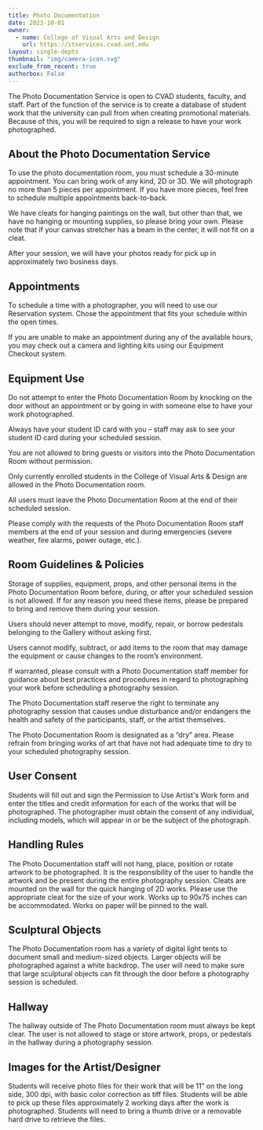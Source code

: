 ```yaml
---
title: Photo Documentation
date: 2023-10-01
owner:
  - name: College of Visual Arts and Design
    url: https://itservices.cvad.unt.edu
layout: single-depts
thumbnail: "img/camera-icon.svg"
exclude_from_recent: true
authorbox: False
---
```

The Photo Documentation Service is open to CVAD students, faculty, and staff. Part of the function of the service is to create a database of student work that the university can pull from when creating promotional materials. Because of this, you will be required to sign a release to have your work photographed.
<!--more-->
## About the Photo Documentation Service
To use the photo documentation room, you must schedule a 30-minute appointment. You can bring work of any kind, 2D or 3D. We will photograph no more than 5 pieces per appointment. If you have more pieces, feel free to schedule multiple appointments back-to-back.

We have cleats for hanging paintings on the wall, but other than that, we have no hanging or mounting supplies, so please bring your own. Please note that if your canvas stretcher has a beam in the center, it will not fit on a cleat.

After your session, we will have your photos ready for pick up in approximately two business days.

## Appointments ##
To schedule a time with a photographer, you will need to use our Reservation system. Chose the appointment that fits your schedule within the open times.

If you are unable to make an appointment during any of the available hours, you may check out a camera and lighting kits using our Equipment Checkout system.

## Equipment Use ##
Do not attempt to enter the Photo Documentation Room by knocking on the door without an appointment or by going in with someone else to have your work photographed.

Always have your student ID card with you – staff may ask to see your student ID card during your scheduled session.

You are not allowed to bring guests or visitors into the Photo Documentation Room without permission.

Only currently enrolled students in the College of Visual Arts & Design are allowed in the Photo Documentation room.

All users must leave the Photo Documentation Room at the end of their scheduled session.

Please comply with the requests of the Photo Documentation Room staff members at the end of your session and during emergencies (severe weather, fire alarms, power outage, etc.).

## Room Guidelines & Policies ##
Storage of supplies, equipment, props, and other personal items in the Photo Documentation Room before, during, or after your scheduled session is not allowed. If for any reason you need these items, please be prepared to bring and remove them during your session.

Users should never attempt to move, modify, repair, or borrow pedestals belonging to the Gallery without asking first.

Users cannot modify, subtract, or add items to the room that may damage the equipment or cause changes to the room’s environment.

If warranted, please consult with a Photo Documentation staff member for guidance about best practices and procedures in regard to photographing your work before scheduling a photography session.

The Photo Documentation staff reserve the right to terminate any photography session that causes undue disturbance and/or endangers the health and safety of the participants, staff, or the artist themselves.

The Photo Documentation Room is designated as a “dry” area. Please refrain from bringing works of art that have not had adequate time to dry to your scheduled photography session.

## User Consent ##
Students will fill out and sign the Permission to Use Artist's Work form and enter the titles and credit information for each of the works that will be photographed. The photographer must obtain the consent of any individual, including models, which will appear in or be the subject of the photograph.

## Handling Rules ##
The Photo Documentation staff will not hang, place, position or rotate artwork to be photographed. It is the responsibility of the user to handle the artwork and be present during the entire photography session. Cleats are mounted on the wall for the quick hanging of 2D works. Please use the appropriate cleat for the size of your work. Works up to 90x75 inches can be accommodated. Works on paper will be pinned to the wall.

## Sculptural Objects ##
The Photo Documentation room has a variety of digital light tents to document small and medium-sized objects. Larger objects will be photographed against a white backdrop. The user will need to make sure that large sculptural objects can fit through the door before a photography session is scheduled.

## Hallway ##
The hallway outside of The Photo Documentation room must always be kept clear. The user is not allowed to stage or store artwork, props, or pedestals in the hallway during a photography session.

## Images for the Artist/Designer ##
Students will receive photo files for their work that will be 11” on the long side, 300 dpi, with basic color correction as tiff files. Students will be able to pick up these files approximately 2 working days after the work is photographed. Students will need to bring a thumb drive or a removable hard drive to retrieve the files.